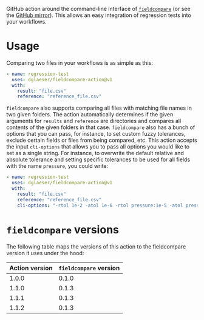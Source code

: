 GitHub action around the command-line interface of [`fieldcompare`](https://gitlab.com/dglaeser/fieldcompare)
(or see the [GitHub mirror](https://github.com/dglaeser/fieldcompare)). This allows an easy integration of regression tests into your
workflows.

# Usage

Comparing two files in your workflows is as simple as this:

```yml
- name: regression-test
  uses: dglaeser/fieldcompare-action@v1
  with:
    result: "file.csv"
    reference: "reference_file.csv"
```

`fieldcompare` also supports comparing all files with matching file names in two given folders. The action automatically determines if the given
arguments for `results` and `reference` are directories and compares all contents of the given folders in that case. `fieldcompare` also has a bunch of options
that you can pass, for instance, to set custom fuzzy tolerances, exclude certain fields or files from being compared, etc.
This action accepts the input `cli-options` that allows you to pass all options
you would like to set as a single string. For instance, to overwrite the default relative and absolute tolerance and setting specific tolerances
to be used for all fields with the name `pressure`, you could write:

```yml
- name: regression-test
  uses: dglaeser/fieldcompare-action@v1
  with:
    result: "file.csv"
    reference: "reference_file.csv"
    cli-options: "-rtol 1e-2 -atol 1e-6 -rtol pressure:1e-5 -atol pressure:1e-5"
```

# `fieldcompare` versions

The following table maps the versions of this action to the fieldcompare version it uses under the hood:

| Action version | `fieldcompare` version |
| -------- | ------- |
| 1.0.0    | 0.1.0   |
| 1.1.0    | 0.1.3   |
| 1.1.1    | 0.1.3   |
| 1.1.2    | 0.1.3   |
